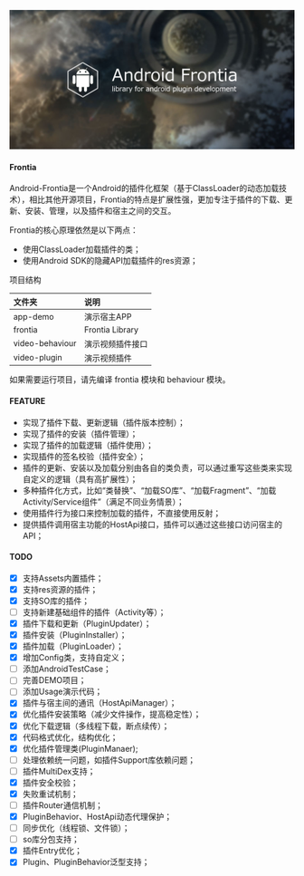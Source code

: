 ![android frontia](doc/banner_frontia.jpg "android frontia")

#### Frontia
Android-Frontia是一个Android的插件化框架（基于ClassLoader的动态加载技术），相比其他开源项目，Frontia的特点是扩展性强，更加专注于插件的下载、更新、安装、管理，以及插件和宿主之间的交互。

Frontia的核心原理依然是以下两点：

- 使用ClassLoader加载插件的类；
- 使用Android SDK的隐藏API加载插件的res资源；

项目结构

| 文件夹        |     说明     |
| :----------- | :-----------|
| app-demo | 演示宿主APP |
| frontia | Frontia Library |
| video-behaviour | 演示视频插件接口 |
| video-plugin | 演示视频插件 |

如果需要运行项目，请先编译 frontia 模块和 behaviour 模块。

#### FEATURE
- 实现了插件下载、更新逻辑（插件版本控制）；
- 实现了插件的安装（插件管理）；
- 实现了插件的加载逻辑（插件使用）；
- 实现插件的签名校验（插件安全）；
- 插件的更新、安装以及加载分别由各自的类负责，可以通过重写这些类来实现自定义的逻辑（具有高扩展性）；
- 多种插件化方式，比如“类替换”、“加载SO库”、“加载Fragment”、“加载Activity/Service组件”（满足不同业务情景）；
- 使用插件行为接口来控制加载的插件，不直接使用反射；
- 提供插件调用宿主功能的HostApi接口，插件可以通过这些接口访问宿主的API；

#### TODO
- [x] 支持Assets内置插件；
- [x] 支持res资源的插件；
- [x] 支持SO库的插件；
- [ ] 支持新建基础组件的插件（Activity等）；
- [x] 插件下载和更新（PluginUpdater）；
- [x] 插件安装（PluginInstaller）；
- [x] 插件加载（PluginLoader）；
- [x] 增加Config类，支持自定义；
- [ ] 添加AndroidTestCase；
- [ ] 完善DEMO项目；
- [ ] 添加Usage演示代码；
- [x] 插件与宿主间的通讯（HostApiManager）；
- [x] 优化插件安装策略（减少文件操作，提高稳定性）；
- [x] 优化下载逻辑（多线程下载，断点续传）；
- [x] 代码格式优化，结构优化；
- [x] 优化插件管理类(PluginManaer);
- [ ] 处理依赖统一问题，如插件Support库依赖问题；
- [ ] 插件MultiDex支持；
- [x] 插件安全校验；
- [x] 失败重试机制；
- [ ] 插件Router通信机制；
- [x] PluginBehavior、HostApi动态代理保护；
- [ ] 同步优化（线程锁、文件锁）；
- [ ] so库分包支持；
- [x] 插件Entry优化；
- [x] Plugin、PluginBehavior泛型支持；
